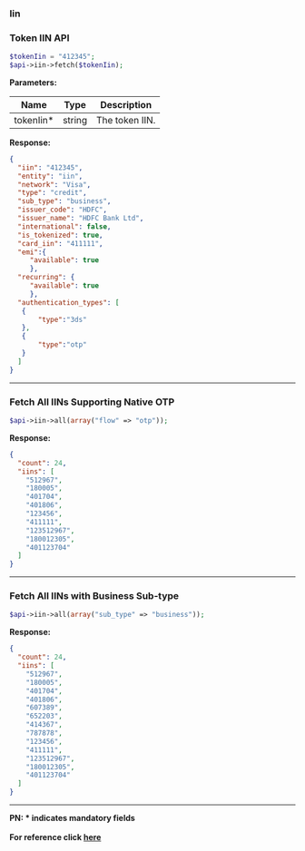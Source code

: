 ### Iin

### Token IIN API

```php
$tokenIin = "412345";
$api->iin->fetch($tokenIin);
```

**Parameters:**

| Name       | Type   | Description                       |
|------------|--------|-----------------------------------|
| tokenIin* | string | The token IIN. |

**Response:**
```json
{
  "iin": "412345",
  "entity": "iin",
  "network": "Visa",
  "type": "credit",
  "sub_type": "business",
  "issuer_code": "HDFC",
  "issuer_name": "HDFC Bank Ltd",
  "international": false,
  "is_tokenized": true,
  "card_iin": "411111",
  "emi":{
     "available": true
     },
  "recurring": {
     "available": true
     },
  "authentication_types": [
   {
       "type":"3ds"
   },
   {
       "type":"otp"
   }
  ]
}
```
-------------------------------------------------------------------------------------------------------

### Fetch All IINs Supporting Native OTP

```php
$api->iin->all(array("flow" => "otp"));
```

**Response:**
```json
{
  "count": 24,
  "iins": [
    "512967",
    "180005",
    "401704",
    "401806",
    "123456",
    "411111",
    "123512967",
    "180012305",
    "401123704"
  ]
}
```
-------------------------------------------------------------------------------------------------------

### Fetch All IINs with Business Sub-type

```php
$api->iin->all(array("sub_type" => "business"));
```

**Response:**
```json
{
  "count": 24,
  "iins": [
    "512967",
    "180005",
    "401704",
    "401806",
    "607389",
    "652203",
    "414367",
    "787878",
    "123456",
    "411111",
    "123512967",
    "180012305",
    "401123704"
  ]
}
```
-------------------------------------------------------------------------------------------------------

**PN: * indicates mandatory fields**
<br>
<br>
**For reference click [here](https://razorpay.com/docs/api/payments/cards/iin-api/#iin-entity)**